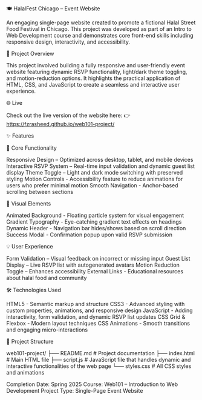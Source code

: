
🍽️ HalalFest Chicago – Event Website

An engaging single-page website created to promote a fictional Halal Street Food Festival in Chicago. This project was developed as part of an Intro to Web Development course and demonstrates core front-end skills including responsive design, interactivity, and accessibility.

🎯 Project Overview

This project involved building a fully responsive and user-friendly event website featuring dynamic RSVP functionality, light/dark theme toggling, and motion-reduction options. It highlights the practical application of HTML, CSS, and JavaScript to create a seamless and interactive user experience.

🌐 Live 

Check out the live version of the website here:
👉 https://fzrasheed.github.io/web101-project/


✨ Features

🧩 Core Functionality

Responsive Design – Optimized across desktop, tablet, and mobile devices
Interactive RSVP System – Real-time input validation and dynamic guest list display
Theme Toggle – Light and dark mode switching with preserved styling
Motion Controls - Accessibility feature to reduce animations for users who prefer minimal motion
Smooth Navigation - Anchor-based scrolling between sections

🎨 Visual Elements

Animated Background - Floating particle system for visual engagement
Gradient Typography - Eye-catching gradient text effects on headings
Dynamic Header - Navigation bar hides/shows based on scroll direction
Success Modal - Confirmation popup upon valid RSVP submission

💡 User Experience

Form Validation – Visual feedback on incorrect or missing input
Guest List Display – Live RSVP list with autogenerated avatars
Motion Reduction Toggle – Enhances accessibility
External Links - Educational resources about halal food and community

🛠️ Technologies Used

HTML5 - Semantic markup and structure
CSS3 - Advanced styling with custom properties, animations, and responsive design
JavaScript - Adding interactivity, form validation, and dynamic RSVP list updates
CSS Grid & Flexbox - Modern layout techniques
CSS Animations - Smooth transitions and engaging micro-interactions

📁 Project Structure

web101-project/
├── README.md           # Project documentation
├── index.html          # Main HTML file
├── script.js           # JavaScript file that handles dynamic and interactive functionalities of the web page
└── styles.css          # All CSS styles and animations


Completion Date: Spring 2025
Course: Web101 – Introduction to Web Development
Project Type: Single-Page Event Website
